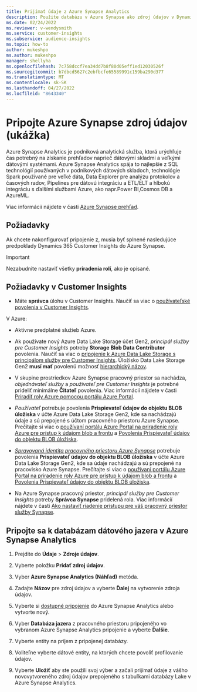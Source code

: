 ```yaml
---
title: Prijímať údaje z Azure Synapse Analytics
description: Použite databázu v Azure Synapse ako zdroj údajov v Dynamics 365 Customer Insights.
ms.date: 02/24/2022
ms.reviewer: v-wendysmith
ms.service: customer-insights
ms.subservice: audience-insights
ms.topic: how-to
author: mukeshpo
ms.author: mukeshpo
manager: shellyha
ms.openlocfilehash: 7c758dccf7ea34dd7b8f80d05eff1ed12030526f
ms.sourcegitcommit: b7dbcd5627c2ebfbcfe65589991c159ba290d377
ms.translationtype: MT
ms.contentlocale: sk-SK
ms.lasthandoff: 04/27/2022
ms.locfileid: "8643340"
---
```

# <a name="connect-an-azure-synapse-data-source-preview"></a>Pripojte Azure Synapse zdroj údajov (ukážka)

Azure Synapse Analytics je podniková analytická služba, ktorá urýchľuje čas potrebný na získanie prehľadov naprieč dátovými skladmi a veľkými dátovými systémami. Azure Synapse Analytics spája to najlepšie z SQL technológií používaných v podnikových dátových skladoch, technológie Spark používané pre veľké dáta, Data Explorer pre analýzu protokolov a časových radov, Pipelines pre dátovú integráciu a ETL/ELT a hlbokú integráciu s ďalšími službami Azure, ako napr.Power BI,Cosmos DB a AzureML.

Viac informácií nájdete v časti [Azure Synapse prehľad](/azure/synapse-analytics/overview-what-is).

## <a name="prerequisites"></a>Požiadavky

Ak chcete nakonfigurovať pripojenie z, musia byť splnené nasledujúce predpoklady Dynamics 365 Customer Insights do Azure Synapse.

> [!IMPORTANT]
> Nezabudnite nastaviť všetky **priradenia rolí**, ako je opísané.  

## <a name="prerequisites-in-customer-insights"></a>Požiadavky v Customer Insights

* Máte **správca** úlohu v Customer Insights. Naučiť sa viac o [používateľské povolenia v Customer Insights](permissions.md#assign-roles-and-permissions).

V Azure: 

- Aktívne predplatné služieb Azure.

- Ak používate nový Azure Data Lake Storage účet Gen2, *principál služby pre Customer Insights* potreby **Storage Blob Data Contributor** povolenia. Naučiť sa viac o [pripojenie k Azure Data Lake Storage s principálom služby pre Customer Insights](connect-service-principal.md). Úložisko Data Lake Storage Gen2 **musí mať** povolenú možnosť [hierarchický názov](/azure/storage/blobs/data-lake-storage-namespace).

- V skupine prostriedkov Azure Synapse pracovný priestor sa nachádza, *objednávateľ služby* a *používateľ pre Customer Insights* je potrebné prideliť minimálne **Čitateľ** povolenia. Viac informácií nájdete v časti [Priradiť roly Azure pomocou portálu Azure Portal](/azure/role-based-access-control/role-assignments-portal).

- *Používateľ* potrebuje povolenia **Prispievateľ údajov do objektu BLOB úložiska** v účte Azure Data Lake Storage Gen2, kde sa nachádzajú údaje a sú prepojené s účtom pracovného priestoru Azure Synapse. Prečítajte si viac o [používaní portálu Azure Portal na priradenie roly Azure pre prístup k údajom blob a frontu](/azure/storage/common/storage-auth-aad-rbac-portal) a [Povolenia Prispievateľ údajov do objektu BLOB úložiska](/azure/role-based-access-control/built-in-roles#storage-blob-data-contributor).

- *[Spravovaná identita pracovného priestoru Azure Synapse](/azure/synapse-analytics/security/synapse-workspace-managed-identity)* potrebuje povolenia **Prispievateľ údajov do objektu BLOB úložiska** v účte Azure Data Lake Storage Gen2, kde sa údaje nachádzajú a sú prepojené na pracovisko Azure Synapse. Prečítajte si viac o [používaní portálu Azure Portal na priradenie roly Azure pre prístup k údajom blob a frontu](/azure/storage/common/storage-auth-aad-rbac-portal) a [Povolenia Prispievateľ údajov do objektu BLOB úložiska](/azure/role-based-access-control/built-in-roles#storage-blob-data-contributor).

- Na Azure Synapse pracovný priestor, *principál služby pre Customer Insights* potreby **Správca Synapse** pridelená rola. Viac informácií nájdete v časti [Ako nastaviť riadenie prístupu pre váš pracovný priestor služby Synapse](/azure/synapse-analytics/security/how-to-set-up-access-control).

## <a name="connect-to-data-lake-databases-in-azure-synapse-analytics"></a>Pripojte sa k databázam dátového jazera v Azure Synapse Analytics

1. Prejdite do **Údaje** > **Zdroje údajov**.

1. Vyberte položku **Pridať zdroj údajov**.

1. Vyber **Azure Synapse Analytics (Náhľad)** metóda.

1. Zadajte **Názov** pre zdroj údajov a vyberte **Ďalej** na vytvorenie zdroja údajov. 

1. Vyberte si [dostupné pripojenie](connections.md) do Azure Synapse Analytics alebo vytvorte nový.

1. Vyber **Databáza jazera** z pracovného priestoru pripojeného vo vybranom Azure Synapse Analytics pripojenie a vyberte **Ďalšie**.

1. Vyberte entity na príjem z pripojenej databázy. 

1. Voliteľne vyberte dátové entity, na ktorých chcete povoliť profilovanie údajov. 

1. Vyberte **Uložiť** aby ste použili svoj výber a začali prijímať údaje z vášho novovytvoreného zdroj údajov prepojeného s tabuľkami databázy Lake v Azure Synapse Analytics.
